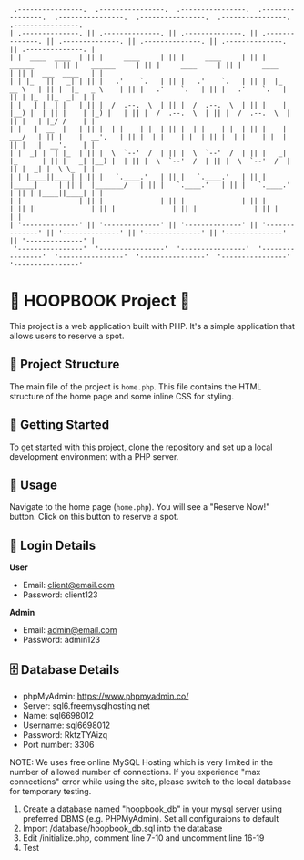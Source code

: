 ```
 .----------------.  .----------------.  .----------------.  .----------------.  .----------------.  .----------------.  .----------------.  .----------------. 
| .--------------. || .--------------. || .--------------. || .--------------. || .--------------. || .--------------. || .--------------. || .--------------. |
| |  ____  ____  | || |     ____     | || |     ____     | || |   ______     | || |   ______     | || |     ____     | || |     ____     | || |  ___  ____   | |
| | |_   ||   _| | || |   .'    `.   | || |   .'    `.   | || |  |_   __ \   | || |  |_   _ \    | || |   .'    `.   | || |   .'    `.   | || | |_  ||_  _|  | |
| |   | |__| |   | || |  /  .--.  \  | || |  /  .--.  \  | || |    | |__) |  | || |    | |_) |   | || |  /  .--.  \  | || |  /  .--.  \  | || |   | |_/ /    | |
| |   |  __  |   | || |  | |    | |  | || |  | |    | |  | || |    |  ___/   | || |    |  __'.   | || |  | |    | |  | || |  | |    | |  | || |   |  __'.    | |
| |  _| |  | |_  | || |  \  `--'  /  | || |  \  `--'  /  | || |   _| |_      | || |   _| |__) |  | || |  \  `--'  /  | || |  \  `--'  /  | || |  _| |  \ \_  | |
| | |____||____| | || |   `.____.'   | || |   `.____.'   | || |  |_____|     | || |  |_______/   | || |   `.____.'   | || |   `.____.'   | || | |____||____| | |
| |              | || |              | || |              | || |              | || |              | || |              | || |              | || |              | |
| '--------------' || '--------------' || '--------------' || '--------------' || '--------------' || '--------------' || '--------------' || '--------------' |
 '----------------'  '----------------'  '----------------'  '----------------'  '----------------'  '----------------'  '----------------'  '----------------' 
```                                                                


# 🏀 HOOPBOOK Project 🏀

This project is a web application built with PHP. It's a simple application that allows users to reserve a spot.

## 📂 Project Structure

The main file of the project is `home.php`. This file contains the HTML structure of the home page and some inline CSS for styling.

## 🚀 Getting Started

To get started with this project, clone the repository and set up a local development environment with a PHP server.

## 🎯 Usage

Navigate to the home page (`home.php`). You will see a "Reserve Now!" button. Click on this button to reserve a spot.

## 🔐 Login Details

**User**
- Email: client@email.com
- Password: client123

**Admin**
- Email: admin@email.com
- Password: admin123

## 🗄️ Database Details

- phpMyAdmin: https://www.phpmyadmin.co/
- Server: sql6.freemysqlhosting.net
- Name: sql6698012
- Username: sql6698012
- Password: RktzTYAizq
- Port number: 3306

NOTE: We uses free online MySQL Hosting which is very limited in the number of allowed number of connections.
If you experience "max connections" error while using the site, please switch to the local database for temporary testing.
1. Create a database named "hoopbook_db" in your mysql server using preferred DBMS (e.g. PHPMyAdmin). Set all configuraions to default
2. Import /database/hoopbook_db.sql into the database
3. Edit /initialize.php, comment line 7-10 and uncomment line 16-19
5. Test
